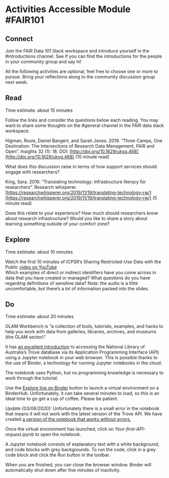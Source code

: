 # Activities Accessible Module #FAIR101 

## Connect
Join the FAIR Data 101 Slack workspace and introduce yourself in the #introductions channel. 
See if you can find the introductions for the people in your community group and say hi!

All the following activities are optional, feel free to choose one or more to pursue. 
Bring your reflections along to the community discussion group next week.

## Read
Time estimate: about 15 minutes

Follow the links and consider the questions below each reading. You may want to share some thoughts 
on the #general channel in the FAIR data slack workspace.

Higman, Rosie, Daniel Bangert, and Sarah Jones. 2019. “Three Camps, One Destination: The Intersections 
of Research Data Management, FAIR and Open”. Insights 32 (1): 18. DOI: [http://doi.org/10.1629/uksg.468](http://doi.org/10.1629/uksg.468) 
(10 minute read)

What does this discussion raise in terms of how support services should engage with researchers?

King, Sara. 2019. “Translating technology: Infrastructure literacy for researchers”. Research whisperer. 
[https://researchwhisperer.org/2019/11/19/translating-technology-rw/](https://researchwhisperer.org/2019/11/19/translating-technology-rw/) (5 minute read)

Does this relate to your experience? How much should researchers know about research infrastructure? 
Would you like to share a story about learning something outside of your comfort zone?

## Explore
Time estimate: about 10 minutes

Watch the first 10 minutes of ICPSR’s Sharing Restricted-Use Data with the Public [video on YouTube](https://www.youtube.com/watch?v=9vdWseLay9g&list=PLqC9lrhW1VvaKgzk-S87WwrlSMHliHQo6&index=3)  
Which examples of direct or indirect identifiers have you come across in data that you have created or managed?
What questions do you have regarding definitions of sensitive data?
Note: the audio is a little uncomfortable, but there’s a lot of information packed into the slides.

## Do

Time estimate: about 20 minutes

GLAM Workbench is “a collection of tools, tutorials, examples, and hacks to help you work with data from
galleries, libraries, archives, and museums (the GLAM sector)”.

It has [an excellent introduction](https://glam-workbench.github.io/trove/) to accessing the National Library of Australia’s 
Trove database via its Application Programming Interface (API) using a Jupyter notebook in your web browser. 
This is possible thanks to the use of Binder, a technology for running Jupyter notebooks in the cloud.

The notebook uses Python, but no programming knowledge is necessary to work through the tutorial.

Use the [Explore live on Binder](https://mybinder.org/v2/gh/mpfl/trove-api-intro/master) 
button to launch a virtual environment on a BinderHub. Unfortunately, it can take several minutes to load, 
so this is an ideal time to go get a cup of coffee. Please be patient.

*Update (03/06/2020):* Unfortunately there is a small error in the notebook that means it will not work with 
the latest version of the Trove API. We have created [a version of the notebook that works without errors.](https://mybinder.org/v2/gh/mpfl/trove-api-intro/master)

Once the virtual environment has launched, click on *Your-first-API-request.ipynb* to open the notebook.

A Jupyter notebook consists of explanatory text with a white background, and code blocks with grey backgrounds. 
To run the code, click in a grey code block and click the *Run* button in the toolbar.

When you are finished, you can close the browser window. Binder will automatically shut down after five minutes 
of inactivity.


